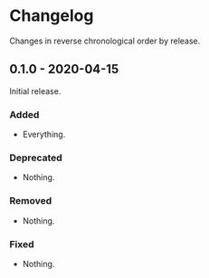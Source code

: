 # Changelog

Changes in reverse chronological order by release.


## 0.1.0 - 2020-04-15

Initial release.

### Added

- Everything.

### Deprecated

- Nothing.

### Removed

- Nothing.

### Fixed

- Nothing.
